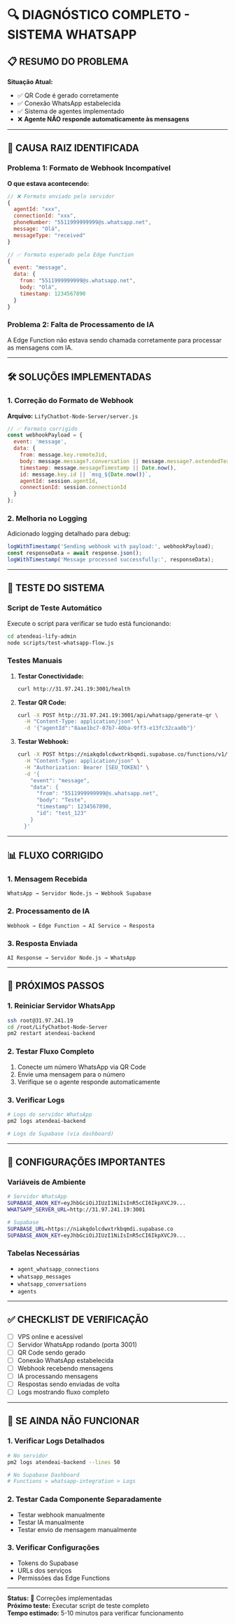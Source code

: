 # 🔍 **DIAGNÓSTICO COMPLETO - SISTEMA WHATSAPP**

## **📋 RESUMO DO PROBLEMA**

**Situação Atual:**
- ✅ QR Code é gerado corretamente
- ✅ Conexão WhatsApp estabelecida
- ✅ Sistema de agentes implementado
- ❌ **Agente NÃO responde automaticamente às mensagens**

---

## **🚨 CAUSA RAIZ IDENTIFICADA**

### **Problema 1: Formato de Webhook Incompatível**

**O que estava acontecendo:**
```javascript
// ❌ Formato enviado pelo servidor
{
  agentId: "xxx",
  connectionId: "xxx", 
  phoneNumber: "5511999999999@s.whatsapp.net",
  message: "Olá",
  messageType: "received"
}

// ✅ Formato esperado pela Edge Function
{
  event: "message",
  data: {
    from: "5511999999999@s.whatsapp.net",
    body: "Olá",
    timestamp: 1234567890
  }
}
```

### **Problema 2: Falta de Processamento de IA**

A Edge Function não estava sendo chamada corretamente para processar as mensagens com IA.

---

## **🛠️ SOLUÇÕES IMPLEMENTADAS**

### **1. Correção do Formato de Webhook**

**Arquivo:** `LifyChatbot-Node-Server/server.js`
```javascript
// ✅ Formato corrigido
const webhookPayload = {
  event: 'message',
  data: {
    from: message.key.remoteJid,
    body: message.message?.conversation || message.message?.extendedTextMessage?.text || '',
    timestamp: message.messageTimestamp || Date.now(),
    id: message.key.id || `msg_${Date.now()}`,
    agentId: session.agentId,
    connectionId: session.connectionId
  }
};
```

### **2. Melhoria no Logging**

Adicionado logging detalhado para debug:
```javascript
logWithTimestamp('Sending webhook with payload:', webhookPayload);
const responseData = await response.json();
logWithTimestamp('Message processed successfully:', responseData);
```

---

## **🧪 TESTE DO SISTEMA**

### **Script de Teste Automático**

Execute o script para verificar se tudo está funcionando:

```bash
cd atendeai-lify-admin
node scripts/test-whatsapp-flow.js
```

### **Testes Manuais**

1. **Testar Conectividade:**
   ```bash
   curl http://31.97.241.19:3001/health
   ```

2. **Testar QR Code:**
   ```bash
   curl -X POST http://31.97.241.19:3001/api/whatsapp/generate-qr \
     -H "Content-Type: application/json" \
     -d '{"agentId":"8aae1bc7-07b7-40ba-9ff3-e13fc32caa0b"}'
   ```

3. **Testar Webhook:**
   ```bash
   curl -X POST https://niakqdolcdwxtrkbqmdi.supabase.co/functions/v1/whatsapp-integration/webhook \
     -H "Content-Type: application/json" \
     -H "Authorization: Bearer [SEU_TOKEN]" \
     -d '{
       "event": "message",
       "data": {
         "from": "5511999999999@s.whatsapp.net",
         "body": "Teste",
         "timestamp": 1234567890,
         "id": "test_123"
       }
     }'
   ```

---

## **📊 FLUXO CORRIGIDO**

### **1. Mensagem Recebida**
```
WhatsApp → Servidor Node.js → Webhook Supabase
```

### **2. Processamento de IA**
```
Webhook → Edge Function → AI Service → Resposta
```

### **3. Resposta Enviada**
```
AI Response → Servidor Node.js → WhatsApp
```

---

## **🎯 PRÓXIMOS PASSOS**

### **1. Reiniciar Servidor WhatsApp**
```bash
ssh root@31.97.241.19
cd /root/LifyChatbot-Node-Server
pm2 restart atendeai-backend
```

### **2. Testar Fluxo Completo**
1. Conecte um número WhatsApp via QR Code
2. Envie uma mensagem para o número
3. Verifique se o agente responde automaticamente

### **3. Verificar Logs**
```bash
# Logs do servidor WhatsApp
pm2 logs atendeai-backend

# Logs do Supabase (via dashboard)
```

---

## **🔧 CONFIGURAÇÕES IMPORTANTES**

### **Variáveis de Ambiente**
```bash
# Servidor WhatsApp
SUPABASE_ANON_KEY=eyJhbGciOiJIUzI1NiIsInR5cCI6IkpXVCJ9...
WHATSAPP_SERVER_URL=http://31.97.241.19:3001

# Supabase
SUPABASE_URL=https://niakqdolcdwxtrkbqmdi.supabase.co
SUPABASE_ANON_KEY=eyJhbGciOiJIUzI1NiIsInR5cCI6IkpXVCJ9...
```

### **Tabelas Necessárias**
- `agent_whatsapp_connections`
- `whatsapp_messages`
- `whatsapp_conversations`
- `agents`

---

## **✅ CHECKLIST DE VERIFICAÇÃO**

- [ ] VPS online e acessível
- [ ] Servidor WhatsApp rodando (porta 3001)
- [ ] QR Code sendo gerado
- [ ] Conexão WhatsApp estabelecida
- [ ] Webhook recebendo mensagens
- [ ] IA processando mensagens
- [ ] Respostas sendo enviadas de volta
- [ ] Logs mostrando fluxo completo

---

## **🚨 SE AINDA NÃO FUNCIONAR**

### **1. Verificar Logs Detalhados**
```bash
# No servidor
pm2 logs atendeai-backend --lines 50

# No Supabase Dashboard
# Functions > whatsapp-integration > Logs
```

### **2. Testar Cada Componente Separadamente**
- Testar webhook manualmente
- Testar IA manualmente
- Testar envio de mensagem manualmente

### **3. Verificar Configurações**
- Tokens do Supabase
- URLs dos serviços
- Permissões das Edge Functions

---

**Status:** 🔧 Correções implementadas  
**Próximo teste:** Executar script de teste completo  
**Tempo estimado:** 5-10 minutos para verificar funcionamento 